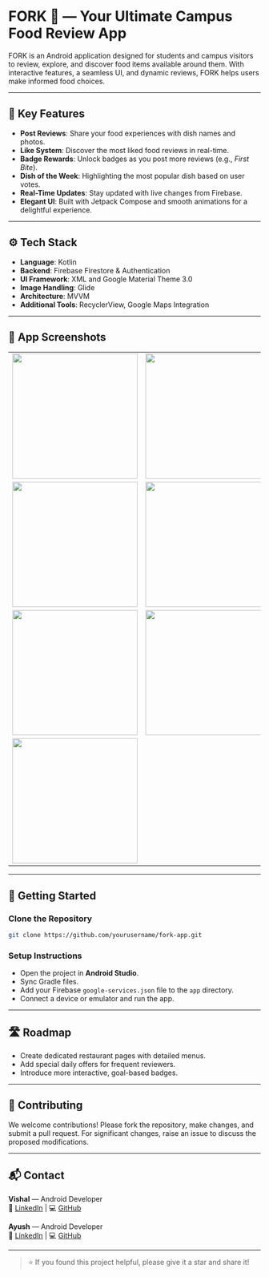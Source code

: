 # FORK 🍴 — Your Ultimate Campus Food Review App

FORK is an Android application designed for students and campus visitors to review, explore, and discover food items available around them. With interactive features, a seamless UI, and dynamic reviews, FORK helps users make informed food choices.

---

## 📱 Key Features

- **Post Reviews**: Share your food experiences with dish names and photos.
- **Like System**: Discover the most liked food reviews in real-time.
- **Badge Rewards**: Unlock badges as you post more reviews (e.g., *First Bite*).
- **Dish of the Week**: Highlighting the most popular dish based on user votes.
- **Real-Time Updates**: Stay updated with live changes from Firebase.
- **Elegant UI**: Built with Jetpack Compose and smooth animations for a delightful experience.

---

## ⚙️ Tech Stack

- **Language**: Kotlin
- **Backend**: Firebase Firestore & Authentication
- **UI Framework**: XML and Google Material Theme 3.0
- **Image Handling**: Glide
- **Architecture**: MVVM
- **Additional Tools**: RecyclerView, Google Maps Integration 

---

## 📸 App Screenshots


<table>
  <tr>
     <td><img src="https://drive.google.com/uc?export=view&id=1EWWePQshS4AR7AqyWQDXy17EnF7PSKHD" width="250"></td>
    <td><img src="https://drive.google.com/uc?export=view&id=1Q6vi0H-U3b_72v--ovU_OdRv_j9-Tvfw" width="250"></td>
     <td><img src="https://drive.google.com/uc?export=view&id=1fKlnASxB7SkQPCCOvtsGE8vj_05otwZ_" width="250"></td>
  </tr>
  <tr>
    <td><img src="https://drive.google.com/uc?export=view&id=1krSDjfHd-ssOWIawCbx7Bq0EN5w2hPfq" width="250"></td>
    <td><img src="https://drive.google.com/uc?export=view&id=1OjqFSyI80GuOEpnZqbkY2at96kZvwvmZ" width="250"></td>
    <td><img src="https://drive.google.com/uc?export=view&id=1N8Y-_dRQPA5cnRvPjCdGBr4KC56dBvUT" width="250"></td>
  </tr>
  <tr>
    <td><img src="https://drive.google.com/uc?export=view&id=1xxBhvf5aze_qJb1WscVs0V4pKMPodyN8" width="250"></td>
    <td><img src="https://drive.google.com/uc?export=view&id=1iPwF1VkXYJi2tJzFxFgGaAngPHeOGgQz" width="250"></td>
    <td><img src="https://drive.google.com/uc?export=view&id=1sdSFDxWIemnoficgaXo63sN-GkYfDHHV" width="250"></td>
  </tr>
  <tr>
  <td><img src="https://drive.google.com/uc?export=view&id=1Z1LOw7lsjEbCloI4G7AOFnm593qD-k66" width="250"></td>
  </tr>
</table>




---

## 🚀 Getting Started

### Clone the Repository
```bash
git clone https://github.com/yourusername/fork-app.git
```

### Setup Instructions
- Open the project in **Android Studio**.
- Sync Gradle files.
- Add your Firebase `google-services.json` file to the `app` directory.
- Connect a device or emulator and run the app.

---

## 🛣 Roadmap

- Create dedicated restaurant pages with detailed menus.
- Add special daily offers for frequent reviewers.
- Introduce more interactive, goal-based badges.

---

## 🤝 Contributing

We welcome contributions! Please fork the repository, make changes, and submit a pull request. For significant changes, raise an issue to discuss the proposed modifications.

---

## 📬 Contact

**Vishal** — Android Developer  
📎 [LinkedIn](https://www.linkedin.com/in/vishal-profile/) | 💻 [GitHub](https://github.com/VishalThakur18)

**Ayush** — Android Developer  
📎 [LinkedIn](https://www.linkedin.com/in/ayush-rajwanshi1/) | 💻 [GitHub](https://github.com/Mo-D-LUFFY)

---

> ⭐ If you found this project helpful, please give it a star and share it!

